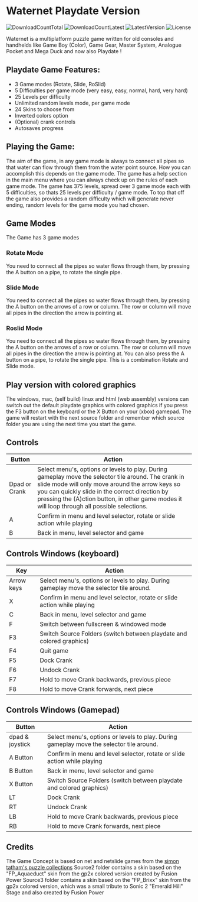 # Waternet Playdate Version
![DownloadCountTotal](https://img.shields.io/github/downloads/joyrider3774/waternet_playdate/total?label=total%20downloads&style=plastic) ![DownloadCountLatest](https://img.shields.io/github/downloads/joyrider3774/waternet_playdate/latest/total?style=plastic) ![LatestVersion](https://img.shields.io/github/v/tag/joyrider3774/waternet_playdate?label=Latest%20version&style=plastic) ![License](https://img.shields.io/github/license/joyrider3774/waternet_playdate?style=plastic)

Waternet is a multiplatform puzzle game written for old consoles and handhelds like Game Boy (Color), Game Gear, Master System, Analogue Pocket and Mega Duck and now also Playdate !

## Playdate Game Features:
- 3 Game modes (Rotate, Slide, RoSlid)
- 5 Difficulties per game mode (very easy, easy, normal, hard, very hard)
- 25 Levels per difficulty
- Unlimited random levels mode, per game mode
- 24 Skins to choose from
- Inverted colors option
- (Optional) crank controls
- Autosaves progress

## Playing the Game:
The aim of the game, in any game mode is always to connect all pipes so that water can flow through them from the water point source. How you can accomplish this depends on the game mode. The game has a help section in the main menu where you can always check up on the rules of each game mode. The game has 375 levels, spread over 3 game mode each with 5 difficulties, so thats 25 levels per difficulty / game mode. To top that off the game also provides a random difficulty which will generate never ending, random levels for the game mode you had chosen.

## Game Modes
The Game has 3 game modes

### Rotate Mode
You need to connect all the pipes so water flows through them, by pressing the A button on a pipe, to rotate the single pipe.

### Slide Mode
You need to connect all the pipes so water flows through them, by pressing the A  button on the arrows of a row or column. The row or column will move all pipes in the direction the arrow is pointing at.

### Roslid Mode
You need to connect all the pipes so water flows through them, by pressing the A button on the arrows of a row or column. The row or column will move all pipes in the direction the arrow is pointing at. You can also press the A button on a pipe, to rotate the single pipe. This is a combination Rotate and Slide mode.

## Play version with colored graphics
The windows, mac, (self build) linux and html (web assembly) versions can switch out the default playdate graphics with colored graphics if you press the F3 button on the keyboard or the X Button on your (xbox) gamepad. 
The game will restart with the next source folder and remember which source folder you are using the next time you start the game.


## Controls

| Button | Action |
| ------ | ------ |
| Dpad or Crank | Select menu's, options or levels to play. During gameplay move the selector tile around. The crank in slide mode will only move around the arrow keys so you can quickly slide in the correct direction by pressing the (A)ction button, in other game modes it will loop through all possible selections. |
| A | Confirm in menu and level selector, rotate or slide action while playing |
| B | Back in menu, level selector and game |

## Controls Windows (keyboard)

| Key | Action |
| ------ | ------ |
| Arrow keys | Select menu's, options or levels to play. During gameplay move the selector tile around. |
| X | Confirm in menu and level selector, rotate or slide action while playing |
| C | Back in menu, level selector and game |
| F | Switch between fullscreen & windowed mode |
| F3 | Switch Source Folders (switch between playdate and colored graphics) |
| F4 | Quit game |
| F5 | Dock Crank |
| F6 | Undock Crank |
| F7 | Hold to move Crank backwards, previous piece |
| F8 | Hold to move Crank forwards, next piece |

## Controls Windows (Gamepad)

| Button | Action |
| ------ | ------ |
| dpad & joystick | Select menu's, options or levels to play. During gameplay move the selector tile around. |
| A Button | Confirm in menu and level selector, rotate or slide action while playing |
| B Button | Back in menu, level selector and game |
| X Button | Switch Source Folders (switch between playdate and colored graphics) |
| LT | Dock Crank |
| RT | Undock Crank |
| LB | Hold to move Crank backwards, previous piece |
| RB | Hold to move Crank forwards, next piece |

## Credits
The Game Concept is based on net and netslide games from the [simon tatham's puzzle collections](https://www.chiark.greenend.org.uk/~sgtatham/puzzles/)
Source2 folder contains a skin based on the "FP_Aquaeduct" skin from the gp2x colored version created by Fusion Power
Source3 folder contains a skin based on the "FP_Brixx" skin from the gp2x colored version, which was a small tribute to Sonic 2 "Emerald Hill" Stage and also created by Fusion Power